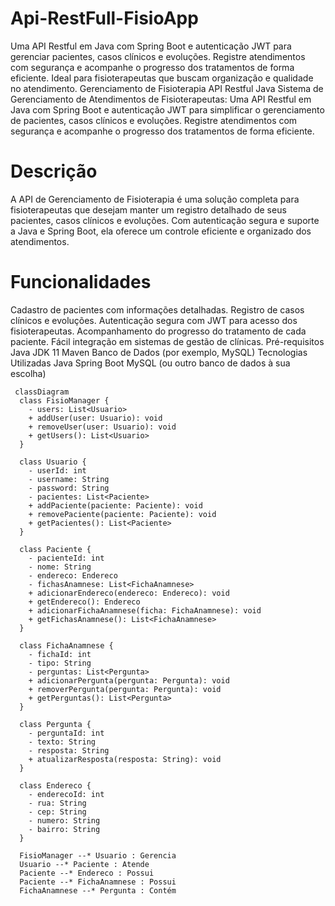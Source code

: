 # Api-RestFull-FisioApp
Uma API Restful em Java com Spring Boot e autenticação JWT para gerenciar pacientes, casos clínicos e evoluções. Registre atendimentos com segurança e acompanhe o progresso dos tratamentos de forma eficiente. Ideal para fisioterapeutas que buscam organização e qualidade no atendimento.
Gerenciamento de Fisioterapia API Restful Java
Sistema de Gerenciamento de Atendimentos de Fisioterapeutas: Uma API Restful em Java com Spring Boot e autenticação JWT para simplificar o gerenciamento de pacientes, casos clínicos e evoluções. Registre atendimentos com segurança e acompanhe o progresso dos tratamentos de forma eficiente.

# Descrição
A API de Gerenciamento de Fisioterapia é uma solução completa para fisioterapeutas que desejam manter um registro detalhado de seus pacientes, casos clínicos e evoluções. Com autenticação segura e suporte a Java e Spring Boot, ela oferece um controle eficiente e organizado dos atendimentos.

# Funcionalidades
Cadastro de pacientes com informações detalhadas.
Registro de casos clínicos e evoluções.
Autenticação segura com JWT para acesso dos fisioterapeutas.
Acompanhamento do progresso do tratamento de cada paciente.
Fácil integração em sistemas de gestão de clínicas.
Pré-requisitos
Java JDK 11
Maven
Banco de Dados (por exemplo, MySQL)
Tecnologias Utilizadas
Java
Spring Boot
MySQL (ou outro banco de dados à sua escolha)


```mermaid
 classDiagram
  class FisioManager {
    - users: List<Usuario>
    + addUser(user: Usuario): void
    + removeUser(user: Usuario): void
    + getUsers(): List<Usuario>
  }

  class Usuario {
    - userId: int
    - username: String
    - password: String
    - pacientes: List<Paciente>
    + addPaciente(paciente: Paciente): void
    + removePaciente(paciente: Paciente): void
    + getPacientes(): List<Paciente>
  }

  class Paciente {
    - pacienteId: int
    - nome: String
    - endereco: Endereco
    - fichasAnamnese: List<FichaAnamnese>
    + adicionarEndereco(endereco: Endereco): void
    + getEndereco(): Endereco
    + adicionarFichaAnamnese(ficha: FichaAnamnese): void
    + getFichasAnamnese(): List<FichaAnamnese>
  }

  class FichaAnamnese {
    - fichaId: int
    - tipo: String
    - perguntas: List<Pergunta>
    + adicionarPergunta(pergunta: Pergunta): void
    + removerPergunta(pergunta: Pergunta): void
    + getPerguntas(): List<Pergunta>
  }

  class Pergunta {
    - perguntaId: int
    - texto: String
    - resposta: String
    + atualizarResposta(resposta: String): void
  }

  class Endereco {
    - enderecoId: int
    - rua: String
    - cep: String
    - numero: String
    - bairro: String
  }

  FisioManager --* Usuario : Gerencia
  Usuario --* Paciente : Atende
  Paciente --* Endereco : Possui
  Paciente --* FichaAnamnese : Possui
  FichaAnamnese --* Pergunta : Contém



```

